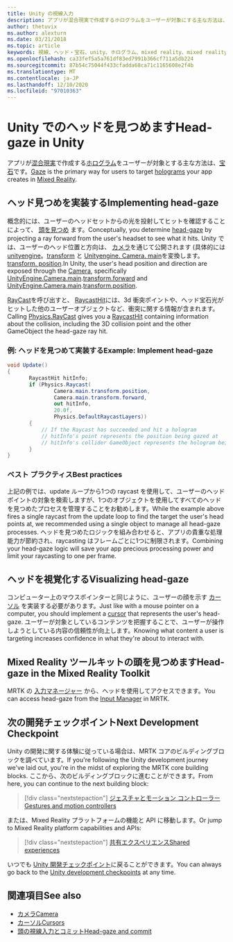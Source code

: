 ```yaml
---
title: Unity の視線入力
description: アプリが混合現実で作成するホログラムをユーザーが対象にする主な方法は、宝石です。
author: thetuvix
ms.author: alexturn
ms.date: 03/21/2018
ms.topic: article
keywords: 視線、ヘッド・宝石、unity、ホログラム、mixed reality、mixed reality ヘッドセット、windows mixed reality ヘッドセット、virtual reality ヘッドセット、unity、Mixed Reality ツールキット
ms.openlocfilehash: ca33fef5a5a761df83ed7991b366cf711a5db224
ms.sourcegitcommit: 87b54c75044f433cfadda68ca71c1165608e2f4b
ms.translationtype: MT
ms.contentlocale: ja-JP
ms.lasthandoff: 12/10/2020
ms.locfileid: "97010363"
---
```

# <a name="head-gaze-in-unity"></a><span data-ttu-id="173e4-104">Unity でのヘッドを見つめます</span><span class="sxs-lookup"><span data-stu-id="173e4-104">Head-gaze in Unity</span></span>

<span data-ttu-id="173e4-105">アプリが[混合現実](../../discover/mixed-reality.md)で作成する[ホログラム](../../discover/hologram.md)をユーザーが対象とする主な方法は、[宝石](../../design/gaze-and-commit.md)です。</span><span class="sxs-lookup"><span data-stu-id="173e4-105">[Gaze](../../design/gaze-and-commit.md) is the primary way for users to target [holograms](../../discover/hologram.md) your app creates in [Mixed Reality](../../discover/mixed-reality.md).</span></span>

## <a name="implementing-head-gaze"></a><span data-ttu-id="173e4-106">ヘッド見つめを実装する</span><span class="sxs-lookup"><span data-stu-id="173e4-106">Implementing head-gaze</span></span>

<span data-ttu-id="173e4-107">概念的には、ユーザーのヘッドセットからの光を投射してヒットを確認することによって、 [頭を見つめ](../../design/gaze-and-commit.md) ます。</span><span class="sxs-lookup"><span data-stu-id="173e4-107">Conceptually, you determine [head-gaze](../../design/gaze-and-commit.md) by projecting a ray forward from the user's headset to see what it hits.</span></span> <span data-ttu-id="173e4-108">Unity では、ユーザーのヘッド位置と方向は、 [カメラ](camera-in-unity.md)を通じて公開されます (具体的には [unityengine](https://docs.unity3d.com/ScriptReference/Camera-main.html)。[transform](https://docs.unity3d.com/ScriptReference/Transform-forward.html) と [Unityengine. Camera. main](https://docs.unity3d.com/ScriptReference/Camera-main.html)を変換します。[transform. position](https://docs.unity3d.com/ScriptReference/Transform-position.html).</span><span class="sxs-lookup"><span data-stu-id="173e4-108">In Unity, the user's head position and direction are exposed through the [Camera](camera-in-unity.md), specifically [UnityEngine.Camera.main](https://docs.unity3d.com/ScriptReference/Camera-main.html).[transform.forward](https://docs.unity3d.com/ScriptReference/Transform-forward.html) and [UnityEngine.Camera.main](https://docs.unity3d.com/ScriptReference/Camera-main.html).[transform.position](https://docs.unity3d.com/ScriptReference/Transform-position.html).</span></span>

<span data-ttu-id="173e4-109">[RayCast](https://docs.unity3d.com/ScriptReference/Physics.Raycast.html)を呼び出すと、 [RaycastHit](https://docs.unity3d.com/ScriptReference/RaycastHit.html)には、3d 衝突ポイントや、ヘッド宝石光がヒットした他のユーザーオブジェクトなど、衝突に関する情報が含まれます。</span><span class="sxs-lookup"><span data-stu-id="173e4-109">Calling [Physics.RayCast](https://docs.unity3d.com/ScriptReference/Physics.Raycast.html) gives you a [RaycastHit](https://docs.unity3d.com/ScriptReference/RaycastHit.html) containing information about the collision, including the 3D collision point and the other GameObject the head-gaze ray hit.</span></span>

### <a name="example-implement-head-gaze"></a><span data-ttu-id="173e4-110">例: ヘッドを見つめて実装する</span><span class="sxs-lookup"><span data-stu-id="173e4-110">Example: Implement head-gaze</span></span>

```cs
void Update()
{
       RaycastHit hitInfo;
       if (Physics.Raycast(
               Camera.main.transform.position,
               Camera.main.transform.forward,
               out hitInfo,
               20.0f,
               Physics.DefaultRaycastLayers))
       {
           // If the Raycast has succeeded and hit a hologram
           // hitInfo's point represents the position being gazed at
           // hitInfo's collider GameObject represents the hologram being gazed at
       }
}
```

### <a name="best-practices"></a><span data-ttu-id="173e4-111">ベスト プラクティス</span><span class="sxs-lookup"><span data-stu-id="173e4-111">Best practices</span></span>

<span data-ttu-id="173e4-112">上記の例では、update ループから1つの raycast を使用して、ユーザーのヘッドポイントの対象を検索しますが、1つのオブジェクトを使用してすべてのヘッドを見つめたプロセスを管理することをお勧めします。</span><span class="sxs-lookup"><span data-stu-id="173e4-112">While the example above fires a single raycast from the update loop to find the target the user's head points at, we recommended using a single object to manage all head-gaze processes.</span></span> <span data-ttu-id="173e4-113">ヘッドを見つめたロジックを組み合わせると、アプリの貴重な処理能力が節約され、raycasting はフレームごとに1つに制限されます。</span><span class="sxs-lookup"><span data-stu-id="173e4-113">Combining your head-gaze logic will save your app precious processing power and limit your raycasting to one per frame.</span></span>

## <a name="visualizing-head-gaze"></a><span data-ttu-id="173e4-114">ヘッドを視覚化する</span><span class="sxs-lookup"><span data-stu-id="173e4-114">Visualizing head-gaze</span></span>

<span data-ttu-id="173e4-115">コンピューター上のマウスポインターと同じように、ユーザーの顔を示す [カーソル](../../design/cursors.md) を実装する必要があります。</span><span class="sxs-lookup"><span data-stu-id="173e4-115">Just like with a mouse pointer on a computer, you should implement a [cursor](../../design/cursors.md) that represents the user's head-gaze.</span></span> <span data-ttu-id="173e4-116">ユーザーが対象としているコンテンツを把握することで、ユーザーが操作しようとしている内容の信頼性が向上します。</span><span class="sxs-lookup"><span data-stu-id="173e4-116">Knowing what content a user is targeting increases confidence in what they're about to interact with.</span></span>

## <a name="head-gaze-in-the-mixed-reality-toolkit"></a><span data-ttu-id="173e4-117">Mixed Reality ツールキットの頭を見つめます</span><span class="sxs-lookup"><span data-stu-id="173e4-117">Head-gaze in the Mixed Reality Toolkit</span></span> 
<span data-ttu-id="173e4-118">MRTK の [入力マネージャー](https://microsoft.github.io/MixedRealityToolkit-Unity/Documentation/Input/Overview.html) から、ヘッドを使用してアクセスできます。</span><span class="sxs-lookup"><span data-stu-id="173e4-118">You can access head-gaze from the [Input Manager](https://microsoft.github.io/MixedRealityToolkit-Unity/Documentation/Input/Overview.html) in MRTK.</span></span>

## <a name="next-development-checkpoint"></a><span data-ttu-id="173e4-119">次の開発チェックポイント</span><span class="sxs-lookup"><span data-stu-id="173e4-119">Next Development Checkpoint</span></span>

<span data-ttu-id="173e4-120">Unity の開発に関する体験に従っている場合は、MRTK コアのビルディングブロックを調べています。</span><span class="sxs-lookup"><span data-stu-id="173e4-120">If you're following the Unity development journey we've laid out, you're in the midst of exploring the MRTK core building blocks.</span></span> <span data-ttu-id="173e4-121">ここから、次のビルディングブロックに進むことができます。</span><span class="sxs-lookup"><span data-stu-id="173e4-121">From here, you can continue to the next building block:</span></span>

> [!div class="nextstepaction"]
> [<span data-ttu-id="173e4-122">ジェスチャとモーション コントローラー</span><span class="sxs-lookup"><span data-stu-id="173e4-122">Gestures and motion controllers</span></span>](gestures-and-motion-controllers-in-unity.md)

<span data-ttu-id="173e4-123">または、Mixed Reality プラットフォームの機能と API に移動します。</span><span class="sxs-lookup"><span data-stu-id="173e4-123">Or jump to Mixed Reality platform capabilities and APIs:</span></span>

> [!div class="nextstepaction"]
> [<span data-ttu-id="173e4-124">共有エクスペリエンス</span><span class="sxs-lookup"><span data-stu-id="173e4-124">Shared experiences</span></span>](shared-experiences-in-unity.md)

<span data-ttu-id="173e4-125">いつでも [Unity 開発チェックポイント](unity-development-overview.md#2-core-building-blocks)に戻ることができます。</span><span class="sxs-lookup"><span data-stu-id="173e4-125">You can always go back to the [Unity development checkpoints](unity-development-overview.md#2-core-building-blocks) at any time.</span></span>

## <a name="see-also"></a><span data-ttu-id="173e4-126">関連項目</span><span class="sxs-lookup"><span data-stu-id="173e4-126">See also</span></span>
* [<span data-ttu-id="173e4-127">カメラ</span><span class="sxs-lookup"><span data-stu-id="173e4-127">Camera</span></span>](camera-in-unity.md)
* [<span data-ttu-id="173e4-128">カーソル</span><span class="sxs-lookup"><span data-stu-id="173e4-128">Cursors</span></span>](../../design/cursors.md)
* [<span data-ttu-id="173e4-129">頭の視線入力とコミット</span><span class="sxs-lookup"><span data-stu-id="173e4-129">Head-gaze and commit</span></span>](../../design/gaze-and-commit.md)
